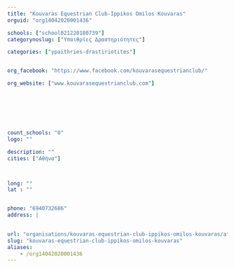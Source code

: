 ```yaml
---
title: "Kouvaras Equestrian Club-Ippikos Omilos Kouvaras"
orguid: "org14042020001436"

schools: ["school021220180739"]
categorynoslug: ["Υπαιθρίες Δραστηριότητες"]

categories: ["ypaithries-drastiriotites"]


org_facebook: "https://www.facebook.com/kouvarasequestrianclub/"

org_website: ["www.kouvarasequestrianclub.com"]







count_schools: "0"
logo: ""

description: ""
cities: ["Αθήνα"]



long: ""
lat : ""


phone: "6940732686"
address: |
    

url: "organisations/kouvaras-equestrian-club-ippikos-omilos-kouvaras/athina/ypaithries-drastiriotites"
slug: "kouvaras-equestrian-club-ippikos-omilos-kouvaras"
aliases:
    - /org14042020001436
---
```



